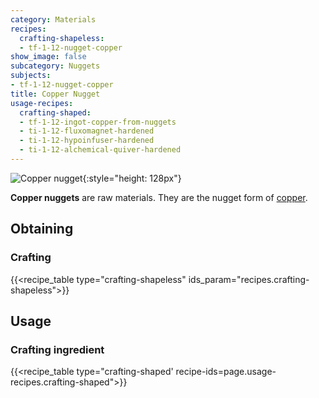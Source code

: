 ```yaml
---
category: Materials
recipes:
  crafting-shapeless:
  - tf-1-12-nugget-copper
show_image: false
subcategory: Nuggets
subjects:
- tf-1-12-nugget-copper
title: Copper Nugget
usage-recipes:
  crafting-shaped:
  - tf-1-12-ingot-copper-from-nuggets
  - ti-1-12-fluxomagnet-hardened
  - ti-1-12-hypoinfuser-hardened
  - ti-1-12-alchemical-quiver-hardened
---
```


![Copper nugget](/images/docs/1.12/thermal-foundation/nugget-copper.png){:style="height: 128px"}


**Copper nuggets** are raw materials. They are the nugget form of
[copper](../copper-ingot/).


Obtaining
---------

### Crafting
{{<recipe_table type="crafting-shapeless" ids_param="recipes.crafting-shapeless">}}


Usage
-----

### Crafting ingredient
{{<recipe_table type="crafting-shaped' recipe-ids=page.usage-recipes.crafting-shaped">}}
